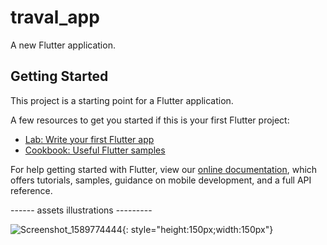 # traval_app

A new Flutter application.

## Getting Started

This project is a starting point for a Flutter application.

A few resources to get you started if this is your first Flutter project:

- [Lab: Write your first Flutter app](https://flutter.dev/docs/get-started/codelab)
- [Cookbook: Useful Flutter samples](https://flutter.dev/docs/cookbook)

For help getting started with Flutter, view our
[online documentation](https://flutter.dev/docs), which offers tutorials,
samples, guidance on mobile development, and a full API reference.

------ assets illustrations ---------

![Screenshot_1589774444](https://user-images.githubusercontent.com/26189475/82174882-23246b00-98a0-11ea-89e3-5f0ac8ab2c74.png){: style="height:150px;width:150px"}
